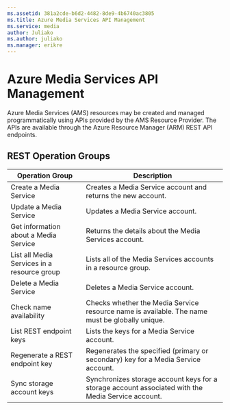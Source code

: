 ```yaml
---
ms.assetid: 381a2cde-b6d2-4482-8de9-4b6740ac3805
ms.title: Azure Media Services API Management
ms.service: media
author: Juliako	
ms.author: juliako	
ms.manager: erikre
---
```




# Azure Media Services API Management


Azure Media Services (AMS) resources may be created and managed programmatically using APIs provided by the AMS Resource Provider. The APIs are available through the Azure Resource Manager (ARM) REST API endpoints.

## REST Operation Groups

| Operation Group | Description |
|-----------------|-------------|
|Create a Media Service|Creates a Media Service account and returns the new account.|
|Update a Media Service|Updates a Media Service account. |
|Get information about a Media Service|Returns the details about the Media Services account.
|List all Media Services in a resource group|Lists all of the Media Services accounts in a resource group.
|Delete a Media Service|Deletes a Media Service account.|
|Check name availability|Checks whether the Media Service resource name is available. The name must be globally unique.|
|List REST endpoint keys|Lists the keys for a Media Service account.|
|Regenerate a REST endpoint key|Regenerates the specified (primary or secondary) key for a Media Service account.|
|Sync storage account keys|Synchronizes storage account keys for a storage account associated with the Media Service account.|


